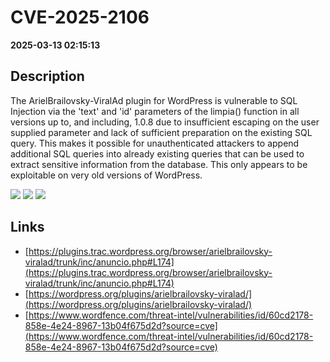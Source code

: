# CVE-2025-2106

**2025-03-13 02:15:13**

## Description
The ArielBrailovsky-ViralAd plugin for WordPress is vulnerable to SQL Injection via the 'text' and 'id' parameters of the limpia() function in all versions up to, and including, 1.0.8 due to insufficient escaping on the user supplied parameter and lack of sufficient preparation on the existing SQL query.  This makes it possible for unauthenticated attackers to append additional SQL queries into already existing queries that can be used to extract sensitive information from the database. This only appears to be exploitable on very old versions of WordPress.

![](https://img.shields.io/static/v1?label=Score&message=7.5&color=red)
![](https://img.shields.io/static/v1?label=Severity&message=HIGH&color=red)
![](https://img.shields.io/static/v1?label=CWE&message=SQL&color=green)

## Links
- [https://plugins.trac.wordpress.org/browser/arielbrailovsky-viralad/trunk/inc/anuncio.php#L174](https://plugins.trac.wordpress.org/browser/arielbrailovsky-viralad/trunk/inc/anuncio.php#L174)
- [https://wordpress.org/plugins/arielbrailovsky-viralad/](https://wordpress.org/plugins/arielbrailovsky-viralad/)
- [https://www.wordfence.com/threat-intel/vulnerabilities/id/60cd2178-858e-4e24-8967-13b04f675d2d?source=cve](https://www.wordfence.com/threat-intel/vulnerabilities/id/60cd2178-858e-4e24-8967-13b04f675d2d?source=cve)
